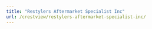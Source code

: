 ```yaml
---
title: "Restylers Aftermarket Specialist Inc"
url: /crestview/restylers-aftermarket-specialist-inc/
---
```

